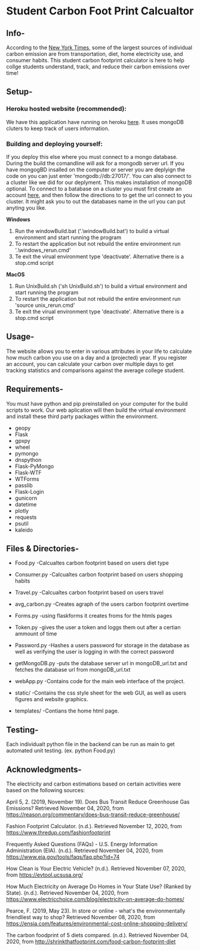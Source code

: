 # Student Carbon Foot Print Calcualtor 

## Info-
According to the [New York Times](https://www.nytimes.com/guides/year-of-living-better/how-to-reduce-your-carbon-footprint), some of the largest sources of individual carbon emission are from transportation, diet, home electricity use, and consumer habits. This student carbon footprint calculator is here to help collge students understand, track, and reduce their carbon emissions over time!

## Setup-
### Heroku hosted website (recommended):
We have this application have running on heroku [here](https://student-carbon-footprint-calc.herokuapp.com/). It uses mongoDB cluters to keep track of users information. 
### Building and deploying yourself:
If you deploy this else where you must connect to a mongo database. During the build the comandline will ask for a mongodb server url. If you have mongogBD insalled on the computer or server you are deplyign the code on you can just enter 'mongodb://db:27017/'. You can also connect to a cluster like we did for our deplyment. This makes instaliation of mongoDB optional. To connect to a batabase on a cluster you must first create an account [here](https://www.mongodb.com/), and then follow the directions to to get the url connect to you cluster. It might ask you to out the databases name in the url you can put anyting you like.

**Windows**
1. Run the windowBuild.bat ('.\windowBuild.bat') to build a virtual environment and start running the program
2. To restart the application but not rebuild the entire environment run '.\windows_rerun.cmd'
3. Te exit the virual environment type 'deactivate'. Alternative there is a stop.cmd script

**MacOS**
1. Run UnixBuild.sh ('sh UnixBuild.sh') to build a virtual environment and start running the program
2. To restart the application but not rebuild the entire environment run 'source unix_rerun.cmd'
3. Te exit the virual environment type 'deactivate'. Alternative there is a stop.cmd script

## Usage- 
The website allows you to enter in various attributes in your life to calculate how much carbon you use on a day and a (projected) year. If you register an account, you can calculate your carbon over multiple days to get tracking statistics and comparisons against the average college student.

## Requirements-
You must have python and pip preinstalled on your computer for the build scripts to work. Our web aplication will then build the virtual environment and install these third party packages within the environment. 
- geopy
- Flask
- gpxpy
- wheel
- pymongo
- dnspython
- Flask-PyMongo
- Flask-WTF
- WTForms
- passlib
- Flask-Login
- gunicorn
- datetime
- plotly
- requests
- psutil
- kaleido

## Files & Directories-

* Food.py
-Calcualtes carbon footprint based on users diet type

* Consumer.py 
-Calcualtes carbon footprint based on users shopping habits 

* Travel.py
-Calcualtes carbon footprint based on users travel

* avg_carbon.py 
-Creates agraph of the users carbon footprint overtime

* Forms.py 
-using flaskforms it creates froms for the htmls pages

* Token.py
-gives the user a token and loggs them out after a certian ammount of time

* Password.py 
-Hashes a users password for storage in the database as well as verifying the user is logging in with the correct password

* getMongoDB.py
-puts the database server url in mongoDB_url.txt and fetches the database url from mongoDB_url.txt

* webApp.py
-Contains code for the main web interface of the project.

* static/
-Contains the css style sheet for the web GUI, as well as users figures and website graphics.

* templates/
-Contians the home html page.

## Testing-
Each individualt python file in the backend can be run as main to get automated unit testing. (ex. python Food.py)
## Acknowledgments-
The electricity and carbon estimations based on certain activities were based on the following sources:

April 5, 2. (2019, November 19). Does Bus Transit Reduce Greenhouse Gas Emissions? Retrieved November 04, 2020, from https://reason.org/commentary/does-bus-transit-reduce-greenhouse/

Fashion Footprint Calculator. (n.d.). Retrieved November 12, 2020, from https://www.thredup.com/fashionfootprint

Frequently Asked Questions (FAQs) - U.S. Energy Information Administration (EIA). (n.d.). Retrieved November 04, 2020, from https://www.eia.gov/tools/faqs/faq.php?id=74

How Clean is Your Electric Vehicle? (n.d.). Retrieved November 07, 2020, from https://evtool.ucsusa.org/

How Much Electricity on Average Do Homes in Your State Use? (Ranked by State). (n.d.). Retrieved November 04, 2020, from https://www.electricchoice.com/blog/electricity-on-average-do-homes/

Pearce, F. (2019, May 23). In store or online - what's the environmentally friendliest way to shop? Retrieved November 08, 2020, from https://ensia.com/features/environmental-cost-online-shopping-delivery/

The carbon foodprint of 5 diets compared. (n.d.). Retrieved November 04, 2020, from http://shrinkthatfootprint.com/food-carbon-footprint-diet


